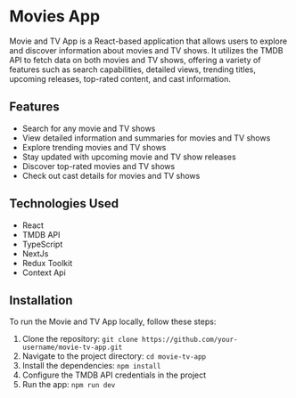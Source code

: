 # Movies App

Movie and TV App is a React-based application that allows users to explore and discover information about movies and TV shows. It utilizes the TMDB API to fetch data on both movies and TV shows, offering a variety of features such as search capabilities, detailed views, trending titles, upcoming releases, top-rated content, and cast information.

## Features

- Search for any movie and TV shows
- View detailed information and summaries for movies and TV shows
- Explore trending movies and TV shows
- Stay updated with upcoming movie and TV show releases 
- Discover top-rated movies and TV shows
- Check out cast details for movies and TV shows

## Technologies Used

- React
- TMDB API
- TypeScript
- NextJs
- Redux Toolkit
- Context Api

## Installation

To run the Movie and TV App locally, follow these steps:

1. Clone the repository: `git clone https://github.com/your-username/movie-tv-app.git`
2. Navigate to the project directory: `cd movie-tv-app`
3. Install the dependencies: `npm install`
4. Configure the TMDB API credentials in the project
5. Run the app: `npm run dev`

